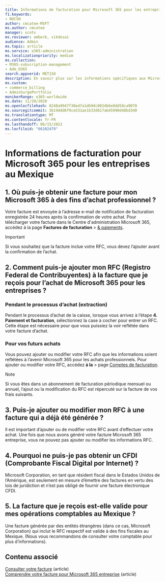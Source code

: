 ```yaml
---
title: Informations de facturation pour Microsoft 365 pour les entreprises au Mexique
f1.keywords:
- NOCSH
author: cmcatee-MSFT
ms.author: cmcatee
manager: scotv
ms.reviewer: amberb, vikdesai
audience: Admin
ms.topic: article
ms.service: o365-administration
ms.localizationpriority: medium
ms.collection:
- M365-subscription-management
- Adm_O365
search.appverid: MET150
description: En savoir plus sur les informations spécifiques aux Microsoft 365 pour les entreprises au Mexique.
ms.custom:
- commerce_billing
- AdminSurgePortfolio
monikerRange: o365-worldwide
ms.date: 11/20/2020
ms.openlocfilehash: 8248a9947f30edfa1db9dc002db6e8dd58ca9078
ms.sourcegitcommit: 3b194dd6f9ce531ae1b33d617ab45990d48bd3d0
ms.translationtype: MT
ms.contentlocale: fr-FR
ms.lasthandoff: 06/15/2022
ms.locfileid: "66102479"
---
```

# <a name="billing-information-for-microsoft-365-for-business-in-mexico"></a>Informations de facturation pour Microsoft 365 pour les entreprises au Mexique

## <a name="1-where-can-i-get-an-invoice-for-my-microsoft-365-for-business-purchase"></a>1. Où puis-je obtenir une facture pour mon Microsoft 365 à des fins d’achat professionnel ?

Votre facture est envoyée à l’adresse e-mail de notification de facturation enregistrée 24 heures après la confirmation de votre achat. Pour télécharger votre facture dans le Centre d'administration Microsoft 365, accédez à la page **Factures de facturation** > <a href="https://go.microsoft.com/fwlink/p/?linkid=2102895" target="_blank">& paiements</a>.

> [!IMPORTANT]
> Si vous souhaitez que la facture inclue votre RFC, vous devez l’ajouter avant la confirmation de l’achat.

## <a name="2-how-can-i-add-my-rfc-registro-federal-de-contribuyentes-to-the-invoice-i-get-for-the-purchase-of-microsoft-365-for-business"></a>2. Comment puis-je ajouter mon RFC (Registro Federal de Contribuyentes) à la facture que je reçois pour l’achat de Microsoft 365 pour les entreprises ?

### <a name="during-the-purchase-process-checkout"></a>Pendant le processus d’achat (extraction)

Pendant le processus d’achat de la caisse, lorsque vous arrivez à l’étape **4. Paiement et facturation**, sélectionnez la case à cocher pour entrer un RFC. Cette étape est nécessaire pour que vous puissiez la voir reflétée dans votre facture d’achat.

### <a name="for-your-future-purchases"></a>Pour vos futurs achats

Vous pouvez ajouter ou modifier votre RFC afin que les informations soient reflétées à l’avenir Microsoft 365 pour les achats professionnels. Pour ajouter ou modifier votre RFC, accédez **à la** >  page <a href="https://go.microsoft.com/fwlink/p/?linkid=2084771" target="_blank">Comptes de facturation</a>.

> [!NOTE]
> Si vous êtes dans un abonnement de facturation périodique mensuel ou annuel, l’ajout ou la modification du RFC est répercuté sur la facture de vos frais suivants.

## <a name="3-can-i-add-or-modify-my-rfc-to-an-invoice-that-was-already-generated"></a>3. Puis-je ajouter ou modifier mon RFC à une facture qui a déjà été générée ?

Il est important d’ajouter ou de modifier votre RFC avant d’effectuer votre achat. Une fois que nous avons généré votre facture Microsoft 365 entreprise, vous ne pouvez pas ajouter ou modifier les informations RFC.

## <a name="4-why-dont-i-get-a-cfdi-comprobante-fiscal-digital-por-internet"></a>4. Pourquoi ne puis-je pas obtenir un CFDI (Comprobante Fiscal Digital por Internet) ?

Microsoft Corporation, en tant que résident fiscal dans le Estados Unidos de l’Amérique, est seulement en mesure d’émettre des factures en vertu des lois de juridiction et n’est pas obligé de fournir une facture électronique CFDI.

## <a name="5-is-the-invoice-i-receive-valid-for-my-accounting-operations-in-mexico"></a>5. La facture que je reçois est-elle valide pour mes opérations comptables au Mexique ?

Une facture générée par des entités étrangères (dans ce cas, Microsoft Corporation) qui inclut le RFC respectif est valide à des fins fiscales au Mexique. (Nous vous recommandons de consulter votre comptable pour plus d’informations).

## <a name="related-content"></a>Contenu associé

[Consulter votre facture](view-your-bill-or-invoice.md) (article)\
[Comprendre votre facture pour Microsoft 365 entreprise](understand-your-invoice2.md) (article)
